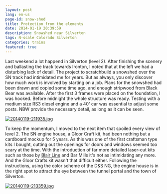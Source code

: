 ```yaml
---
layout: post
lang: en-us
page-id: snow-shed
title: Protection from the elements
date: 2014-01-19 20:39:59
description: Snowshed near Silverton
tags: N-scale Colorado Silverton
categories: trains
featured: true
---
```


Last weekend a lot happend in Silverton (level 2). After finishing the scenery and ballasting the track towards Ironton, I noted that at the left we had a disturbing lack of detail. The project to scratchbuild a snowshed over the SN track had intimidated me for years. But as always, you only discover how much work is involved by starting on a job.
Plans for the snowshed had been drawn and copied some time ago, and enough stripwood from Black Bear was available. After the first 3 frames were placed on the foundation, I was hooked. Before midnight the whole structure was ready. Testing with a medium size RS3 diesel engine and a 40' car was essential to adjust some posts. NBW provide the necessary detail, as long as it can be seen.

<a href="http://www.ebroerse.nl/blog/wp-content/uploads/2014/01/20140119-211935.jpg"><img src="http://www.ebroerse.nl/blog/wp-content/uploads/2014/01/20140119-211935.jpg" alt="20140119-211935.jpg" class="alignnone size-full"></a>

To keep the momentum, I moved to the next item that spoiled every view of level 2. The SN engine house, a Gloor Craft kit, had been nothing but a cardboard mockup for 5 years. As this was one of the first craftsman type kits I bought, cutting out the openings for doors and windows seemed too scary at the time. With the introduction of far more detailed laser-cut kits such as those by <a href="https://www.blairline.com/">Blair Line</a> and Bar Mills it's not as intimidating any more. And the Gloor Crafts kit wasn't that difficult either. Following the instructions, using the color scheme of the D&amp;S NG, the engine house is in the right spot to attract the eye between the tunnel portal and the town of Silverton.

<a href="http://www.ebroerse.nl/blog/wp-content/uploads/2014/01/20140119-213359.jpg"><img src="http://www.ebroerse.nl/blog/wp-content/uploads/2014/01/20140119-213359.jpg" alt="20140119-213359.jpg" class="alignnone size-full"></a>
